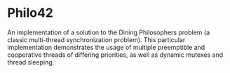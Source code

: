 # Philo42
An implementation of a solution to the Dining Philosophers problem (a classic multi-thread synchronization problem). This particular implementation demonstrates the usage of multiple preemptible and cooperative threads of differing priorities, as well as dynamic mutexes and thread sleeping.
